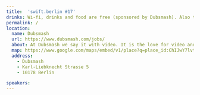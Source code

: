 ```yaml
---
title:  'swift.berlin #17'
drinks: Wi-fi, drinks and food are free (sponsored by Dubsmash). Also there are quite a lot of bars and restaurants around the place.
permalink: /
location:
  name: Dubsmash
  url: https://www.dubsmash.com/jobs/
  about: At Dubsmash we say it with video. It is the love for video and the passion for quotes that have brought our team together and kept us going since day one. Millions of people are using our platform everyday and we made it our mission to help them keep spreading the fun across all continents. If you’re in for the ride, join the dub club as we introduce the world to video-quote conversations!
  map: https://www.google.com/maps/embed/v1/place?q=place_id:ChIJwY7lvt9RqEcREh8sc9nl-kw
  address:
    - Dubsmash
    - Karl-Liebknecht Strasse 5
    - 10178 Berlin

speakers:
---
```

